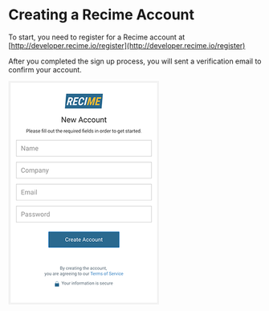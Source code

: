 # Creating a Recime Account

To start, you need to register for a Recime account at [http://developer.recime.io/register](http://developer.recime.io/register)

After you completed the sign up process, you will sent a verification email to confirm your account.

![](/assets/register.png)

